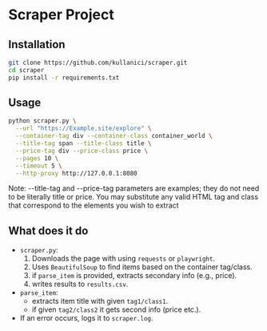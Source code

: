 # Scraper Project

## Installation

```bash
git clone https://github.com/kullanici/scraper.git
cd scraper
pip install -r requirements.txt
``` 

## Usage

```bash
python scraper.py \
  --url "https://Example.site/explore" \
  --container-tag div --container-class container_world \
  --title-tag span --title-class title \
  --price-tag div --price-class price \
  --pages 10 \
  --timeout 5 \
  --http-proxy http://127.0.0.1:8080
```
Note: --title-tag and --price-tag parameters are examples; they do not need to be literally title or price. You may substitute any valid HTML tag and class that correspond to the elements you wish to extract

## What does it do

- `scraper.py`: 
  1. Downloads the page with using `requests` or `playwright`.
  2. Uses `BeautifulSoup` to find items based on the container tag/class.
  3. if `parse_item` is provided, extracts secondary info (e.g., price). 
  4. writes results to `results.csv`.
- `parse_item`: 
  - extracts item title with given `tag1/class1`.
  - if given `tag2/class2` it gets second info (price etc.).
- If an error occurs, logs it to `scraper.log`.


